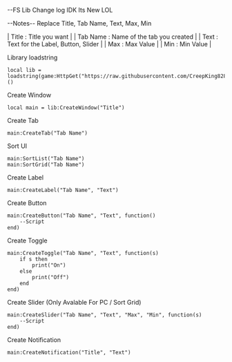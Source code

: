 --FS Lib Change log
IDK Its New LOL

--Notes--
Replace Title, Tab Name, Text, Max, Min

| Title : Title you want |
| Tab Name : Name of the tab you created |
| Text : Text for the Label, Button, Slider |
| Max : Max Value |
| Min : Min Value |

Library loadstring
```
local lib = loadstring(game:HttpGet("https://raw.githubusercontent.com/CreepKing8288/FSLibrary/main/Lib.lua"))()
```

Create Window
```
local main = lib:CreateWindow("Title")
```

Create Tab
```
main:CreateTab("Tab Name")
```

Sort UI
```
main:SortList("Tab Name")
main:SortGrid("Tab Name")
```

Create Label
```
main:CreateLabel("Tab Name", "Text")
```

Create Button
```
main:CreateButton("Tab Name", "Text", function()
	--Script
end)
```

Create Toggle
```
main:CreateToggle("Tab Name", "Text", function(s)
	if s then
		print("On")
	else
		print("Off")
	end
end)
```

Create Slider (Only Avalable For PC / Sort Grid)
```
main:CreateSlider("Tab Name", "Text", "Max", "Min", function(s)
	--Script
end)
```

Create Notification
```
main:CreateNotification("Title", "Text")
```
